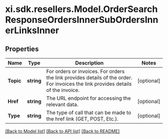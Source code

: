 # xi.sdk.resellers.Model.OrderSearchResponseOrdersInnerSubOrdersInnerLinksInner

## Properties

Name | Type | Description | Notes
------------ | ------------- | ------------- | -------------
**Topic** | **string** | For orders or invoices. For orders the link provides details of the order. For invoices the link provides details of the invoice. | [optional] 
**Href** | **string** | The URL endpoint for accessing the relevant data. | [optional] 
**Type** | **string** | The type of call that can be made to the href link (GET, POST, Etc.). | [optional] 

[[Back to Model list]](../README.md#documentation-for-models) [[Back to API list]](../README.md#documentation-for-api-endpoints) [[Back to README]](../README.md)

